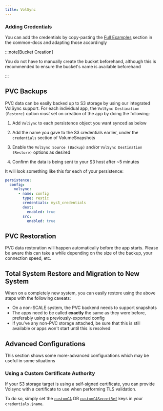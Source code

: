 ```yaml
---
title: VolSync
---
```


### Adding Credentials

You can add the credentials by copy-pasting the [Full Examples](/truecharts-common/credentials#full-examples) section in the common-docs and adapting those accordingly

:::note[Bucket Creation]

You do not have to manually create the bucket beforehand, although this is recommended to ensure the bucket's name is available beforehand

:::

## PVC Backups

PVC data can be easily backed up to S3 storage by using our integrated VolSync support. For each individual app, the `VolSync Destination (Restore)` option _must_ set on creation of the app by doing the following:

1. Add `VolSync` to each persistence object you want synced as below

2. Add the name you gave to the S3 credentials earlier, under the `credentials` section of VolumeSnapshots

3. Enable the `VolSync Source (Backup)` and/or `VolSync Destination (Restore)` options as desired

4. Confirm the data is being sent to your S3 host after ~5 minutes

It will look something like this for each of your persistence:

```yaml
persistence:
  config:
    volsync:
      - name: config
        type: restic
        credentials: mys3_credentials
        dest:
          enabled: true
        src:
          enabled: true

```

## PVC Restoration

PVC data restoration will happen automatically before the app starts. Please be aware this can take a while depending on the size of the backup, your connection speed, etc.

## Total System Restore and Migration to New System

When on a completely new system, you can easily restore using the above steps with the following caveats:

- On a non-SCALE system, the PVC backend needs to support snapshots
- The apps need to be called **exactly** the same as they were before, preferably using a previously-exported config
- If you've any non-PVC storage attached, be sure that this is still available or apps won't start until this is resolved

## Advanced Configurations

This section shows some more-advanced configurations which may be useful in some situations

### Using a Custom Certificate Authority

If your S3 storage target is using a self-signed certificate, you can provide Volsync
with a certificate to use when performing TLS validation.

To do so, simply set the [`customCA`](/truecharts/common/credentials#customca) OR
[`customCASecretRef`](/truecharts/common/credentials#customcasecretref) keys in your `credentials.$name`.
